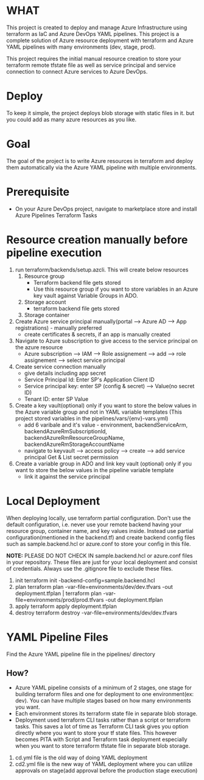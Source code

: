 # WHAT 
This project is created to deploy and manage Azure Infrastructure using terraform as IaC and Azure DevOps YAML pipelines. This project is a complete solution of Azure resource deployment with terraform and Azure YAML pipelines with many environments (dev, stage, prod).

This project requires the initial manual resource creation to store your terraform remote tfstate file as well as service principal and service connection to connect Azure services to Azure DevOps.

# Deploy 
To keep it simple, the project deploys blob storage with static files in it. but you could add as many azure resources as you like.

# Goal
The goal of the project is to write Azure resources in terraform and deploy them automatically via the Azure YAML pipeline with multiple environments.

# Prerequisite 
- On your Azure DevOps project, navigate to marketplace store and install Azure Pipelines Terraform Tasks

# Resource creation manually before pipeline execution 
1. run terraform/backends/setup.azcli. This will create below resources
    1. Resource group
        - Terraform backend file gets stored
        - Use this resource group if you want to store variables in an Azure key vault against Variable Groups in ADO.
    2. Storage account
        -  terraform backend file gets stored
    3. Storage container
2. Create Azure service principal manually(portal --> Azure AD --> App registrations) - manually preferred
    - create certificates & secrets, if an app is manually created
3. Navigate to Azure subscription to give access to the service principal on the azure resource
    - Azure subscription --> IAM --> Role assignement --> add --> role assignement --> select service principal
4. Create service connection manually 
    - give details including app secret 
    - Service Principal Id: Enter SP's Application Client ID
    - Service principal key: enter SP (config & secret) --> Value(no secret ID)
    - Tenant ID: enter SP Value
5. Create a key vault(optional) only if you want to store the below values in the Azure variable group and not in YAML variable templates (This project stored variables in the pipelines/vars/{env}-vars.yml)
    - add 6 varibale and it's value - environment, backendServiceArm, backendAzureRmSubscriptionId, backendAzureRmResourceGroupName, backendAzureRmStorageAccountName
    - navigate to keyvault --> access policy --> create --> add service principal Get & List secret permission
6. Create a variable group in ADO and link key vault (optional) only if you want to store the below values in the pipeline variable template
    - link it against the service principal 

# Local Deployment  
When deploying locally, use terraform partial configuration. Don't use the default configuration, i.e. never use your remote backend having your resource group, container name, and key values inside. Instead use partial configuration(mentioned in the backend.tf) and create backend config files such as sample.backend.hcl or azure.conf to store your config in this file.

**NOTE:**  PLEASE DO NOT CHECK IN sample.backend.hcl or azure.conf files in your repository. These files are just for your local deployment and consist of credentials. Always use the .gitignore file to exclude these files. 

1. init 
terraform init -backend-config=sample.backend.hcl
2. plan 
terraform plan -var-file=environments/dev/dev.tfvars -out deployment.tfplan   |   terraform plan -var-file=environments/prod/prod.tfvars -out deployment.tfplan
3. apply 
terraform apply deployment.tfplan
4. destroy 
terraform destroy -var-file=environments/dev/dev.tfvars

# YAML Pipeline Files
Find the Azure YAML pipeline file in the pipelines/ directory

## How?
- Azure YAML pipeline consists of a minimum of 2 stages, one stage for building terraform files and one for deployment to one environment(ex: dev). You can have multiple stages based on how many environments you want.
- Each environment stores its terraform state file in separate blob storage.
- Deployment used terraform CLI tasks rather than a script or terraform tasks. This saves a lot of time as Terraform CLI task gives you option directly where you want to store your tf state files. This however becomes PITA with Script and Terraform task deployment especially when you want to store terraform tfstate file in separate blob storage.

1. cd.yml file is the old way of doing YAML deployment
2. cd2.yml file is the new way of YAML deployment where you can utilize approvals on stage(add approval before the production stage execution)

